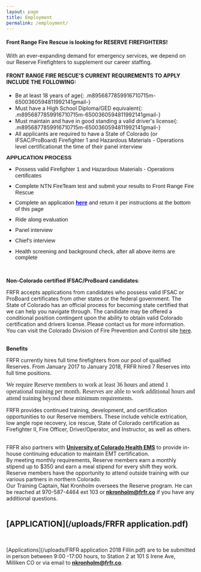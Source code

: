 ```yaml
---
layout: page
title: Employment
permalink: /employment/
---
```


#### **Front Range Fire Rescue is looking for RESERVE FIREFIGHTERS!**

With an ever-expanding demand for emergency services, we depend on our Reserve Firefighters to supplement our career staffing.

#### FRONT RANGE FIRE RESCUE’S CURRENT REQUIREMENTS TO APPLY&nbsp; INCLUDE THE FOLLOWING:

* Be at least 18 years of age{: .m8956877859916710715m-6500360594811992141gmail-}
* Must have a High School Diploma/GED equivalent{: .m8956877859916710715m-6500360594811992141gmail-}
* Must maintain and have in good standing a valid driver's license{: .m8956877859916710715m-6500360594811992141gmail-}
* All applicants are required to have a State of Colorado (or IFSAC/ProBoard) Firefighter 1 and Hazardous Materials - Operations level certificationat the time of their panel interview

<div><strong></strong>
					<p style="margin:0in 0in 8pt"><span style="font-size:11pt"><span style="line-height:107%"><span style="font-family:Calibri,sans-serif"><strong><span style="font-family:&quot;Calibri&quot;,sans-serif">APPLICATION PROCESS</span></strong>
						</span>
						</span>
						</span>
					</p>
					<ul>
						<li style="margin: 0in 0in 8pt;"><span style="font-size:11pt"><span style="line-height:107%"><span style="font-family:Calibri,sans-serif">Possess valid Firefighter 1 and Hazardous Materials - Operations certificates</span></span>
							</span>
						</li>
						<li style="margin: 0in 0in 8pt;"><span style="font-size:11pt"><span style="line-height:107%"><span style="font-family:Calibri,sans-serif">Complete NTN FireTeam test and submit your results to Front Range Fire Rescue</span></span>
							</span>
						</li>
						<li style="margin: 0in 0in 8pt;"><span style="font-size:11pt"><span style="line-height:107%"><span style="font-family:Calibri,sans-serif">Complete an application&nbsp;<strong><span style="font-family:&quot;Calibri&quot;,sans-serif"><a style="color:blue; text-decoration:underline" href="/uploads/FRFR application 2018 Fillin.pdf">here</a>&nbsp;</span></strong>and return it per instructions at the bottom of this page</span>
							</span>
							</span>
						</li>
						<li style="margin: 0in 0in 8pt;"><span style="font-size:11pt"><span style="line-height:107%"><span style="font-family:Calibri,sans-serif">Ride along evaluation</span></span>
							</span>
						</li>
						<li style="margin: 0in 0in 8pt;"><span style="font-size:11pt"><span style="line-height:107%"><span style="font-family:Calibri,sans-serif">Panel interview</span></span>
							</span>
						</li>
						<li style="margin: 0in 0in 8pt;"><span style="font-size:11pt"><span style="line-height:107%"><span style="font-family:Calibri,sans-serif">Chief&rsquo;s interview</span></span>
							</span>
						</li>
						<li style="margin: 0in 0in 8pt;"><span style="font-size:11pt"><span style="line-height:107%"><span style="font-family:Calibri,sans-serif">Health screening and background check, after all above items are complete</span></span>
							</span>
						</li>
					</ul>
				</div>

<div>&nbsp;</div>

**Non-Colorado certified IFSAC/ProBoard candidates**:

FRFR accepts applications from candidates who possess valid IFSAC or ProBoard certificates from other states or the federal government. The State of Colorado has an official process for becoming state certified that we can help you navigate through. The candidate may be offered a conditional position contingent upon the ability to obtain valid Colorado certification and drivers license. Please contact us for more information. You can visit the Colorado Division of Fire Prevention and Control site [here](https://www.colorado.gov/pacific/dfpc/renewal-reinstatement-reciprocity).

<div>&nbsp;</div>

<div><strong>Benefits</strong></div>

FRFR currently hires full time firefighters from our pool of qualified Reserves. From January 2017 to January 2018, FRFR hired 7 Reserves into full time positions.

<div>
					<p style="margin: 0in 0in 8pt;"><span style="font-size:11pt"><span style="line-height:normal"><span style="font-family:Calibri,sans-serif"><span style="font-size:12.0pt"><span style="font-family:&quot;Times New Roman&quot;,serif">We require Reserve members to work at least 36 hours and attend 1 operational training per month. Reserves are able to work additional hours and attend training beyond these minimum requirements.</span></span>
						</span>
						</span>
						</span>
					</p>
				</div>

FRFR provides continued training, development, and certification opportunities to our Reserve members. These include vehicle extrication, low angle rope recovery, ice rescue, State of Colorado certification as Firefighter II, Fire Officer, Driver/Operator, and Instructor, as well as others.

<div>&nbsp;</div>

<div>FRFR also partners with <strong><a href="https://www.uchealth.org/services/emergency-care/northern-colorado-emergency-medical-services/">University of Colorado Health EMS</a></strong> to provide in-house continuing education to maintain EMT certification.</div>

<div>By meeting monthly requirements, Reserve members earn a monthly stipend up to $350 and earn a meal stipend for every shift they work.</div>

<div>Reserve members have the opportunity to attend outside training with our various partners in northern Colorado.</div>

<div>Our Training Captain, Nat Kronholm oversees the Reserve program. He can be reached at 970-587-4464 ext 103 or<strong> <a href="javascript:void(location.href='mailto:'+String.fromCharCode(110,107,114,111,110,104,111,108,109,64,102,114,102,114,46,99,111))">nkronholm@frfr.co</a></strong> if you have any additional questions.</div>

<div>&nbsp;</div>

## [**APPLICATION**](/uploads/FRFR application.pdf)

<div>&nbsp;</div>

[Applications](/uploads/FRFR application 2018 Fillin.pdf) are to be submitted in person between 9:00 -17:00 hours, to Station 2 at 101 S Irene Ave, Milliken CO or via email to **[nkronholm@frfr.co](javascript:void(location.href='mailto:'+String.fromCharCode(110,107,114,111,110,104,111,108,109,64,102,114,102,114,46,99,111)))**.